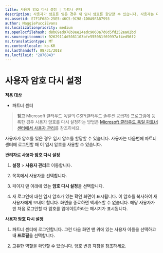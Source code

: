 ```yaml
---
title: 사용자 암호 다시 설정 | 파트너 센터
description: 사용자가 암호를 잊은 경우 새 임시 암호를 할당할 수 있습니다. 사용자는 다음번에 파트너 센터에 로그인할 때 이 임시 암호를 사용할 수 있습니다.
ms.assetid: E7F1F68D-25E5-46C5-9C98-1D0A9FAB7993
author: MaggiePucciEvans
ms.localizationpriority: medium
ms.openlocfilehash: d8b69ed976b8ee24edc9060a7d0d5fd252ea02bd
ms.sourcegitcommit: 92629114d5081103bfe555081f69997af4ed56f2
ms.translationtype: MT
ms.contentlocale: ko-KR
ms.lasthandoff: 08/31/2018
ms.locfileid: "2876843"
---
```

# <a name="reset-a-user-password"></a>사용자 암호 다시 설정

**적용 대상**

-  파트너 센터
   
>**참고** Microsoft 클라우드 독일의 CSP(클라우드 솔루션 공급자) 프로그램에 등록한 경우 사용자 암호를 다시 설정하는 방법은 [Microsoft 클라우드 독일 파트너 센터에서 사용자 관리](user-management-in-partner-center-for-microsoft-cloud-germany.md)를 참조하세요.

사용자가 암호를 잊은 경우 임시 암호를 할당할 수 있습니다. 사용자는 다음번에 파트너 센터에 로그인할 때 이 임시 암호를 사용할 수 있습니다.

**관리자로 사용자 암호 다시 설정**

1.  **설정** &gt; **사용자 관리**로 이동합니다.
2.  목록에서 사용자를 선택합니다.

3.  페이지 맨 아래에 있는 **암호 다시 설정**을 선택합니다.

4.  새 로그인에 대한 임시 암호가 있는 확인 화면이 표시됩니다. 이 암호를 복사하여 새 사용자에게 보내야 합니다. 화면을 종료하면 액세스할 수 없습니다. 해당 사용자가 맨 처음 로그인할 때 암호를 업데이트하라는 메시지가 표시됩니다.

**사용자 암호 다시 설정**

1.  파트너 센터에 로그인합니다. 그런 다음 화면 맨 위에 있는 사용자 이름을 선택하고 **내 프로필**을 선택합니다.

2.  고유한 역할을 확인할 수 있습니다. 암호 변경 지침을 참조하세요.

 

 



